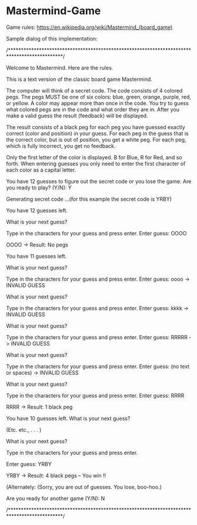 # Mastermind-Game

Game rules:
https://en.wikipedia.org/wiki/Mastermind_(board_game)

Sample dialog of this implementation:

/*********************************************************************************************/

Welcome to Mastermind. Here are the rules.

This is a text version of the classic board game Mastermind.

The computer will think of a secret code. The code consists of 4 colored pegs. The pegs MUST be one of six colors: blue, green, orange, purple, red, or yellow. A color may appear more than once in the code. You try to guess what colored pegs are in the code and what order they are in. After you make a valid guess the result (feedback) will be displayed.

The result consists of a black peg for each peg you have guessed exactly correct (color and position) in your guess. For each peg in the guess that is the correct color, but is out of position, you get a white peg. For each peg, which is fully incorrect, you get no feedback.

Only the first letter of the color is displayed. B for Blue, R for Red, and so forth. When entering guesses you only need to enter the first character of each color as a capital letter.

You have 12 guesses to figure out the secret code or you lose the game. Are you ready to play? (Y/N): Y

Generating secret code ...(for this example the secret code is YRBY)

You have 12 guesses left.

What is your next guess?

Type in the characters for your guess and press enter. Enter guess: OOOO

OOOO -> Result: No pegs

You have 11 guesses left.

What is your next guess?

Type in the characters for your guess and press enter. Enter guess: oooo -> INVALID GUESS

What is your next guess?

Type in the characters for your guess and press enter. Enter guess: kkkk -> INVALID GUESS

What is your next guess?

Type in the characters for your guess and press enter. Enter guess: RRRRR -> INVALID GUESS

What is your next guess?

Type in the characters for your guess and press enter. Enter guess: (no text or spaces)
-> INVALID GUESS

What is your next guess?

Type in the characters for your guess and press enter. Enter guess: RRRR

RRRR -> Result: 1 black peg

You have 10 guesses left. What is your next guess?

(Etc. etc., . . . )

What is your next guess?

Type in the characters for your guess and press enter.

Enter guess: YRBY

YRBY -> Result: 4 black pegs – You win !!

(Alternately: (Sorry, you are out of guesses. You lose, boo-hoo.)

Are you ready for another game (Y/N): N

/*********************************************************************************************/
